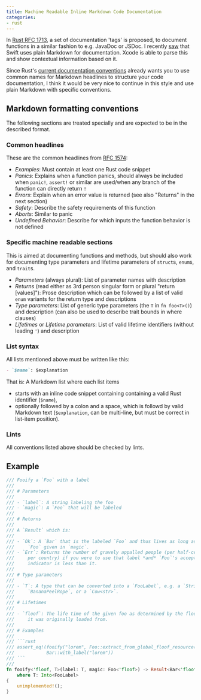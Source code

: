 ```yaml
---
title: Machine Readable Inline Markdown Code Documentation
categories:
- rust
---
```

In [Rust RFC 1713][rfc-pr-1713], a set of documentation 'tags' is proposed, to document functions in a similar fashion to e.g. JavaDoc or JSDoc. I recently [saw][swift-doc-markup] that Swift uses plain Markdown for documentation. Xcode is able to parse this and show contextual information based on it.

Since Rust's [current documentation conventions][rfc-1574] already wants you to use common names for Markdown headlines to structure your code documentation, I think it would be very nice to continue in this style and use plain Markdown with specific conventions.

## Markdown formatting conventions

The following sections are treated specially and are expected to be in the described format.

### Common headlines

These are the common headlines from [RFC 1574][rfc-1574]:

- *Examples*: Must contain at least one Rust code snippet
- *Panics*: Explains when a function panics, should always be included when `panic!`, `assert!` or similar are used/when any branch of the function can directly return `!`
- *Errors*: Explain when an error value is returned (see also "Returns" in the next section)
- *Safety*: Describe the safety requirements of this function
- *Aborts*: Similar to panic
- *Undefined Behavior*: Describe for which inputs the function behavior is not defined

### Specific machine readable sections

This is aimed at documenting functions and methods, but should also work for documenting type parameters and lifetime parameters of `struct`s, `enum`s, and `trait`s.

- *Parameters* (always plural): List of parameter names with description
- *Returns* (read either as 3rd person singular form or plural "return [values]"): Prose description which can be followed by a list of valid `enum` variants for the return type and descriptions
- *Type parameters*: List of generic type parameters (the `T` in `fn foo<T>()`) and description (can also be used to describe trait bounds in where clauses)
- *Lifetimes* or *Lifetime parameters*: List of valid lifetime identifiers (without leading `'`) and description

### List syntax

All lists mentioned above must be written like this:

```markdown
- `$name`: $explanation
```

That is: A Markdown list where each list items

- starts with an inline code snippet containing containing a valid Rust identifier (`$name`),
- optionally followed by a colon and a space, which is followd by valid Markdown text (`$explanation`, can be multi-line, but must be correct in list-item position).

### Lints

All conventions listed above should be checked by lints.

## Example

```rust
/// Fooify a `Foo` with a label
///
/// # Parameters
///
/// - `label`: A string labeling the foo
/// - `magic`: A `Foo` that will be labeled
///
/// # Returns
///
/// A `Result` which is:
///
/// - `Ok`: A `Bar` that is the labeled `Foo` and thus lives as long as the
///     `Foo` given in `magic`.
/// - `Err`: Returns the number of gravely appalled people (per half-century
///     per country) if you were to use that label *and* `Foo`'s acceptance
///     indicator is less than it.
///
/// # Type parameters
///
/// - `T`: A type that can be converted into a `FooLabel`, e.g. a `String`, a
///     `BananaPeelRope`, or a `Cow<str>`.
///
/// # Lifetimes
///
/// - `floof`: The life time of the given foo as determined by the floof source
///     it was originally loaded from.
///
/// # Examples
///
/// ```rust
/// assert_eq!(fooify("lorem", Foo::extract_from_global_floof_resource()).label(),
///            Bar::with_label("lorem"))
/// ```
///
fn fooify<'floof, T>(label: T, magic: Foo<'floof>) -> Result<Bar<'floof>, i32>
    where T: Into<FooLabel>
{
    unimplemented!();
}
```


[rfc-pr-1713]: https://github.com/rust-lang/rfcs/pull/1713
[rfc-1574]: https://github.com/rust-lang/rfcs/blob/30221dc3e025eb9f8f84ccacbc9622e3a75dff5e/text/1574-more-api-documentation-conventions.md
[swift-doc-markup]: https://developer.apple.com/library/tvos/documentation/Xcode/Reference/xcode_markup_formatting_ref/AddingMarkup.html#//apple_ref/doc/uid/TP40016497-CH3-SW1